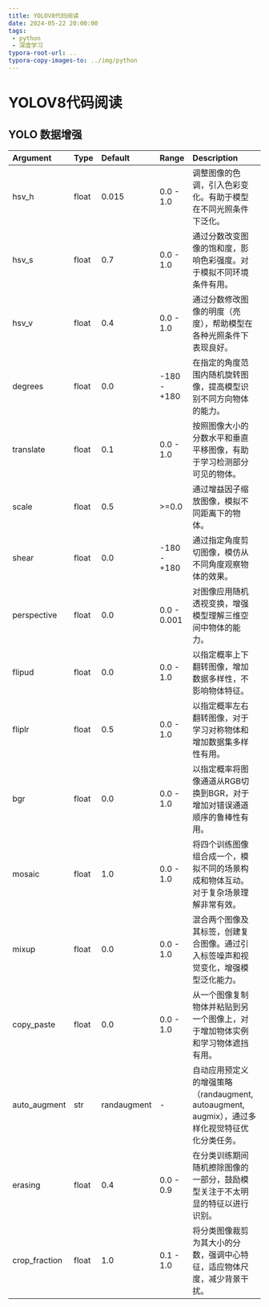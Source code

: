 ```yaml
---
title: YOLOV8代码阅读
date: 2024-05-22 20:00:00
tags:
 - python
 - 深度学习
typora-root-url: ..
typora-copy-images-to: ../img/python
---
```


# YOLOV8代码阅读

<!--more-->

## YOLO 数据增强

| Argument   | Type    | Default | Range       | Description                                                                             |
|:-----------|:--------|:--------|:------------|:--------------------------------------------------------------------------------------------|
| hsv_h      | float   | 0.015   | 0.0 - 1.0   | 调整图像的色调，引入色彩变化。有助于模型在不同光照条件下泛化。               |
| hsv_s      | float   | 0.7     | 0.0 - 1.0   | 通过分数改变图像的饱和度，影响色彩强度。对于模拟不同环境条件有用。                           |
| hsv_v      | float   | 0.4     | 0.0 - 1.0   | 通过分数修改图像的明度（亮度），帮助模型在各种光照条件下表现良好。                            |
| degrees    | float   | 0.0     | -180 - +180 | 在指定的角度范围内随机旋转图像，提高模型识别不同方向物体的能力。                             |
| translate  | float   | 0.1     | 0.0 - 1.0   | 按照图像大小的分数水平和垂直平移图像，有助于学习检测部分可见的物体。                          |
| scale      | float   | 0.5     | >=0.0       | 通过增益因子缩放图像，模拟不同距离下的物体。                                                 |
| shear      | float   | 0.0     | -180 - +180 | 通过指定角度剪切图像，模仿从不同角度观察物体的效果。                                         |
| perspective| float   | 0.0     | 0.0 - 0.001 | 对图像应用随机透视变换，增强模型理解三维空间中物体的能力。                                    |
| flipud     | float   | 0.0     | 0.0 - 1.0   | 以指定概率上下翻转图像，增加数据多样性，不影响物体特征。                                     |
| fliplr     | float   | 0.5     | 0.0 - 1.0   | 以指定概率左右翻转图像，对于学习对称物体和增加数据集多样性有用。                              |
| bgr        | float   | 0.0     | 0.0 - 1.0   | 以指定概率将图像通道从RGB切换到BGR，对于增加对错误通道顺序的鲁棒性有用。                     |
| mosaic     | float   | 1.0     | 0.0 - 1.0   | 将四个训练图像组合成一个，模拟不同的场景构成和物体互动。对于复杂场景理解非常有效。            |
| mixup      | float   | 0.0     | 0.0 - 1.0   | 混合两个图像及其标签，创建复合图像。通过引入标签噪声和视觉变化，增强模型泛化能力。             |
| copy_paste | float   | 0.0     | 0.0 - 1.0   | 从一个图像复制物体并粘贴到另一个图像上，对于增加物体实例和学习物体遮挡有用。                 |
| auto_augment| str    | randaugment | - | 自动应用预定义的增强策略（randaugment, autoaugment, augmix），通过多样化视觉特征优化分类任务。 |
| erasing    | float   | 0.4     | 0.0 - 0.9   | 在分类训练期间随机擦除图像的一部分，鼓励模型关注于不太明显的特征以进行识别。                  |
| crop_fraction| float | 1.0     | 0.1 - 1.0   | 将分类图像裁剪为其大小的分数，强调中心特征，适应物体尺度，减少背景干扰。                    |